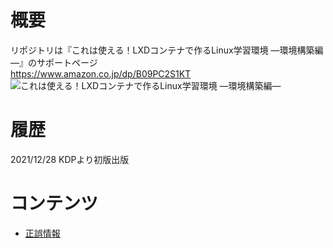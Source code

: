 # 概要
リポジトリは『これは使える！LXDコンテナで作るLinux学習環境 ―環境構築編―』のサポートページ  
https://www.amazon.co.jp/dp/B09PC2S1KT  
![これは使える！LXDコンテナで作るLinux学習環境 ―環境構築編―](http://images-jp.amazon.com/images/P/B09PC2S1KT.09.MZZZZZZZ.jpg)

# 履歴
2021/12/28 KDPより初版出版

# コンテンツ
- [正誤情報](/eratta.md)

